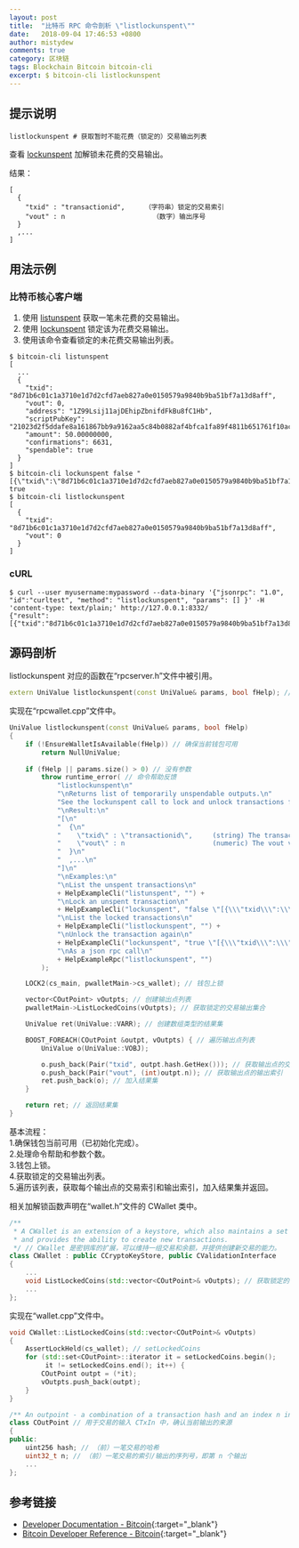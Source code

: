 ```yaml
---
layout: post
title:  "比特币 RPC 命令剖析 \"listlockunspent\""
date:   2018-09-04 17:46:53 +0800
author: mistydew
comments: true
category: 区块链
tags: Blockchain Bitcoin bitcoin-cli
excerpt: $ bitcoin-cli listlockunspent
---
```

## 提示说明

```shell
listlockunspent # 获取暂时不能花费（锁定的）交易输出列表
```

查看 [lockunspent](/blog/2018/09/bitcoin-rpc-command-lockunspent.html) 加解锁未花费的交易输出。

结果：<br>
```shell
[
  {
    "txid" : "transactionid",     （字符串）锁定的交易索引
    "vout" : n                      （数字）输出序号
  }
  ,...
]
```

## 用法示例

### 比特币核心客户端

1. 使用 [listunspent](/blog/2018/06/bitcoin-rpc-command-listunspent.html) 获取一笔未花费的交易输出。<br>
2. 使用 [lockunspent](/blog/2018/06/bitcoin-rpc-command-lockunspent.html) 锁定该为花费交易输出。<br>
3. 使用该命令查看锁定的未花费交易输出列表。

```shell
$ bitcoin-cli listunspent
[
  ...
  {
    "txid": "8d71b6c01c1a3710e1d7d2cfd7aeb827a0e0150579a9840b9ba51bf7a13d8aff",
    "vout": 0,
    "address": "1Z99Lsij11ajDEhipZbnifdFkBu8fC1Hb",
    "scriptPubKey": "21023d2f5ddafe8a161867bb9a9162aa5c84b0882af4bfca1fa89f4811b651761f10ac",
    "amount": 50.00000000,
    "confirmations": 6631,
    "spendable": true
  }
]
$ bitcoin-cli lockunspent false "[{\"txid\":\"8d71b6c01c1a3710e1d7d2cfd7aeb827a0e0150579a9840b9ba51bf7a13d8aff\",\"vout\":0}]"
true
$ bitcoin-cli listlockunspent
[
  {
    "txid": "8d71b6c01c1a3710e1d7d2cfd7aeb827a0e0150579a9840b9ba51bf7a13d8aff",
    "vout": 0
  }
]
```

### cURL

```shell
$ curl --user myusername:mypassword --data-binary '{"jsonrpc": "1.0", "id":"curltest", "method": "listlockunspent", "params": [] }' -H 'content-type: text/plain;' http://127.0.0.1:8332/
{"result":[{"txid":"8d71b6c01c1a3710e1d7d2cfd7aeb827a0e0150579a9840b9ba51bf7a13d8aff","vout":0}],"error":null,"id":"curltest"}
```

## 源码剖析
listlockunspent 对应的函数在“rpcserver.h”文件中被引用。

```cpp
extern UniValue listlockunspent(const UniValue& params, bool fHelp); // 列出锁定的未花费交易输出
```

实现在“rpcwallet.cpp”文件中。

```cpp
UniValue listlockunspent(const UniValue& params, bool fHelp)
{
    if (!EnsureWalletIsAvailable(fHelp)) // 确保当前钱包可用
        return NullUniValue;
    
    if (fHelp || params.size() > 0) // 没有参数
        throw runtime_error( // 命令帮助反馈
            "listlockunspent\n"
            "\nReturns list of temporarily unspendable outputs.\n"
            "See the lockunspent call to lock and unlock transactions for spending.\n"
            "\nResult:\n"
            "[\n"
            "  {\n"
            "    \"txid\" : \"transactionid\",     (string) The transaction id locked\n"
            "    \"vout\" : n                      (numeric) The vout value\n"
            "  }\n"
            "  ,...\n"
            "]\n"
            "\nExamples:\n"
            "\nList the unspent transactions\n"
            + HelpExampleCli("listunspent", "") +
            "\nLock an unspent transaction\n"
            + HelpExampleCli("lockunspent", "false \"[{\\\"txid\\\":\\\"a08e6907dbbd3d809776dbfc5d82e371b764ed838b5655e72f463568df1aadf0\\\",\\\"vout\\\":1}]\"") +
            "\nList the locked transactions\n"
            + HelpExampleCli("listlockunspent", "") +
            "\nUnlock the transaction again\n"
            + HelpExampleCli("lockunspent", "true \"[{\\\"txid\\\":\\\"a08e6907dbbd3d809776dbfc5d82e371b764ed838b5655e72f463568df1aadf0\\\",\\\"vout\\\":1}]\"") +
            "\nAs a json rpc call\n"
            + HelpExampleRpc("listlockunspent", "")
        );

    LOCK2(cs_main, pwalletMain->cs_wallet); // 钱包上锁

    vector<COutPoint> vOutpts; // 创建输出点列表
    pwalletMain->ListLockedCoins(vOutpts); // 获取锁定的交易输出集合

    UniValue ret(UniValue::VARR); // 创建数组类型的结果集

    BOOST_FOREACH(COutPoint &outpt, vOutpts) { // 遍历输出点列表
        UniValue o(UniValue::VOBJ);

        o.push_back(Pair("txid", outpt.hash.GetHex())); // 获取输出点的交易索引
        o.push_back(Pair("vout", (int)outpt.n)); // 获取输出点的输出索引
        ret.push_back(o); // 加入结果集
    }

    return ret; // 返回结果集
}
```

基本流程：<br>
1.确保钱包当前可用（已初始化完成）。<br>
2.处理命令帮助和参数个数。<br>
3.钱包上锁。<br>
4.获取锁定的交易输出列表。<br>
5.遍历该列表，获取每个输出点的交易索引和输出索引，加入结果集并返回。

相关加解锁函数声明在“wallet.h”文件的 CWallet 类中。

```cpp
/** 
 * A CWallet is an extension of a keystore, which also maintains a set of transactions and balances,
 * and provides the ability to create new transactions.
 */ // CWallet 是密钥库的扩展，可以维持一组交易和余额，并提供创建新交易的能力。
class CWallet : public CCryptoKeyStore, public CValidationInterface
{
    ...
    void ListLockedCoins(std::vector<COutPoint>& vOutpts); // 获取锁定的交易输出集合
    ...
};
```

实现在“wallet.cpp”文件中。

```cpp
void CWallet::ListLockedCoins(std::vector<COutPoint>& vOutpts)
{
    AssertLockHeld(cs_wallet); // setLockedCoins
    for (std::set<COutPoint>::iterator it = setLockedCoins.begin();
         it != setLockedCoins.end(); it++) {
        COutPoint outpt = (*it);
        vOutpts.push_back(outpt);
    }
}
```

```cpp
/** An outpoint - a combination of a transaction hash and an index n into its vout */
class COutPoint // 用于交易的输入 CTxIn 中，确认当前输出的来源
{
public:
    uint256 hash; // （前）一笔交易的哈希
    uint32_t n; // （前）一笔交易的索引/输出的序列号，即第 n 个输出
    ...
};
```

## 参考链接

* [Developer Documentation - Bitcoin](https://bitcoin.org/en/developer-documentation){:target="_blank"}
* [Bitcoin Developer Reference - Bitcoin](https://bitcoin.org/en/developer-reference#listlockunspent){:target="_blank"}
